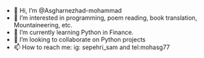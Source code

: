 - 👋 Hi, I’m @Asgharnezhad-mohammad
- 👀 I’m interested in programming, poem reading, book translation, Mountaineering, etc.
- 🌱 I’m currently learning Python in Finance.
- 💞️ I’m looking to collaborate on Python projects
- 📫 How to reach me: ig: sepehri_sam and tel:mohasg77

<!---
Asgharnezhad-mohammad/Asgharnezhad-mohammad is a ✨ special ✨ repository because its `README.md` (this file) appears on your GitHub profile.
You can click the Preview link to take a look at your changes.
--->
